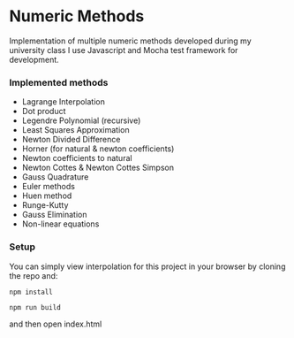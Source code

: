 # Numeric Methods
Implementation of multiple numeric methods developed during my university class
I use Javascript and Mocha test framework for development.


### Implemented methods

* Lagrange Interpolation
* Dot product
* Legendre Polynomial (recursive)
* Least Squares Approximation
* Newton Divided Difference
* Horner (for natural & newton coefficients)
* Newton coefficients to natural
* Newton Cottes & Newton Cottes Simpson
* Gauss Quadrature
* Euler methods
* Huen method
* Runge-Kutty
* Gauss Elimination
* Non-linear equations

### Setup

You can simply view interpolation for this project in your browser by cloning
the repo and:

`npm install`

`npm run build`

and then open index.html
